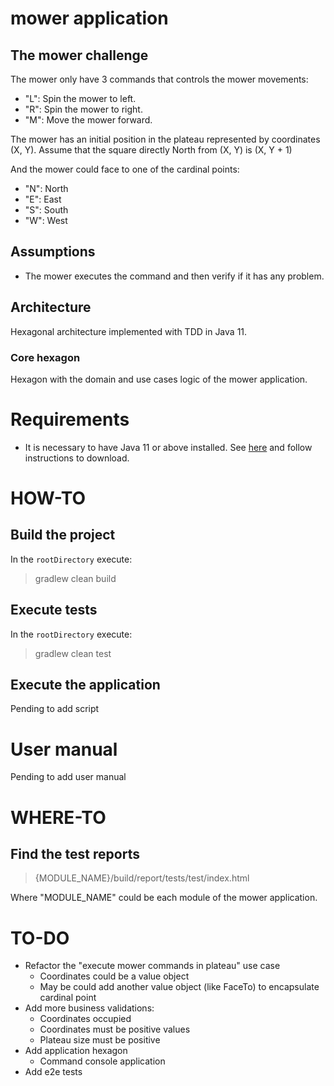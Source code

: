 # mower application

## The mower challenge

The mower only have 3 commands that controls the mower movements:

- "L": Spin the mower to left.
- "R": Spin the mower to right.
- "M": Move the mower forward.

The mower has an initial position in the plateau represented by coordinates (X, Y). Assume that the square directly
North from (X, Y) is (X, Y + 1)

And the mower could face to one of the cardinal points:

- "N": North
- "E": East
- "S": South
- "W": West

## Assumptions

- The mower executes the command and then verify if it has any problem.

## Architecture

Hexagonal architecture implemented with TDD in Java 11.

### Core hexagon

Hexagon with the domain and use cases logic of the mower application.

# Requirements

- It is necessary to have Java 11 or above installed.
  See [here](https://www.oracle.com/es/java/technologies/javase-downloads.html) and follow instructions to download.

# HOW-TO

## Build the project

In the `rootDirectory` execute:

> gradlew clean build

## Execute tests

In the `rootDirectory` execute:

> gradlew clean test

## Execute the application

Pending to add script

# User manual

Pending to add user manual

# WHERE-TO

## Find the test reports

> {MODULE_NAME}/build/report/tests/test/index.html

Where "MODULE_NAME" could be each module of the mower application.

# TO-DO

- Refactor the "execute mower commands in plateau" use case
    + Coordinates could be a value object
    + May be could add another value object (like FaceTo) to encapsulate cardinal point
- Add more business validations:
    + Coordinates occupied
    + Coordinates must be positive values
    + Plateau size must be positive
- Add application hexagon
    + Command console application
- Add e2e tests
